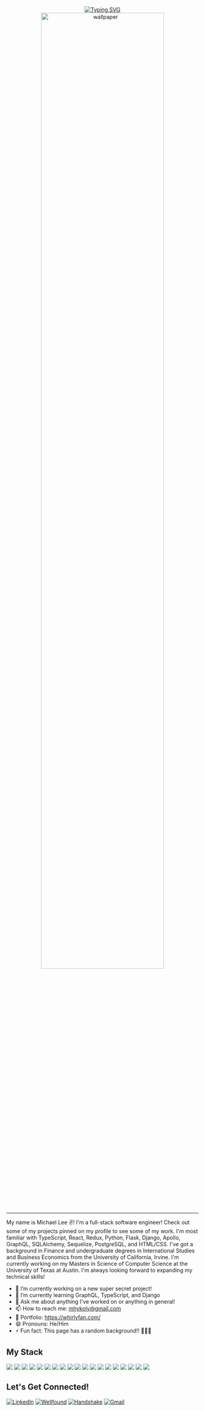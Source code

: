 <div align="center">
  <a href="https://git.io/typing-svg"><img src="https://readme-typing-svg.demolab.com?font=Fira+Code&size=18&duration=3000&pause=1000&color=F7F7F7&center=true&vCenter=true&width=435&lines=Hey+there+swanky+coders!+%F0%9F%91%8B;I'm+a+front-end+software+engineer!+%E2%9C%94;I'm+a+back-end+software+engineer!+%E2%9C%94;I'm+a+full-stack+software+engineer!+%E2%9C%94;I'm+Michael+Lee+%F0%9F%94%A5" alt="Typing SVG" /></a>
</div>

<div align="center">
  <img src="https://minimalistic-wallpaper.demolab.com/?random" alt="wallpaper" style="width: 80%; height: auto;">
</div>

<hr/>

My name is Michael Lee ✌! I'm a full-stack software engineer! Check out some of my projects pinned on my profile to see some of my work. I'm most familiar with TypeScript, React, Redux, Python, Flask, Django, Apollo, GraphQL, SQLAlchemy, Sequelize, PostgreSQL, and HTML/CSS. I've got a background in Finance and undergraduate degrees in International Studies and Business Economics from the University of California, Irvine. I'm currently working on my Masters in Science of Computer Science at the University of Texas at Austin. I'm always looking forward to expanding my technical skills!

- 🔭 I’m currently working on a new super secret project!
- 🌱 I’m currently learning GraphQL, TypeScript, and Django
- 💬 Ask me about anything I've worked on or anything in general!
- 📫 How to reach me: mhykoly@gmail.com
- 📁 Portfolio: https://whirlyfan.com/
- 😄 Pronouns: He/Him
- ⚡ Fun fact: This page has a random background!! 🤯🤯🤯
<!--
- 👯 I’m looking to collaborate on ...
- 🤔 I’m looking for help with ...
-->

## My Stack
<p>
  <img src="https://img.shields.io/badge/JavaScript-323330?style=for-the-badge&logo=javascript&logoColor=F7DF1E" />
  <img src="https://img.shields.io/badge/Python-3776AB?style=for-the-badge&logo=python&logoColor=white" />
  <img src="https://img.shields.io/badge/HTML5-E34F26?style=for-the-badge&logo=html5&logoColor=white" />
  <img src="https://img.shields.io/badge/CSS3-1572B6?style=for-the-badge&logo=css3&logoColor=white" />
  <img src="https://img.shields.io/badge/React-20232A?style=for-the-badge&logo=react&logoColor=61DAFB" />
  <img src="https://img.shields.io/badge/Redux-593D88?style=for-the-badge&logo=redux&logoColor=white" />
  <img src="https://img.shields.io/badge/Express.js-000000?style=for-the-badge&logo=express&logoColor=white" />
  <img src="https://img.shields.io/badge/flask-%23000.svg?style=for-the-badge&logo=flask&logoColor=white" />
<!--   <img src="https://img.shields.io/badge/AWS-%23FF9900.svg?style=for-the-badge&logo=amazon-aws&logoColor=white" /> -->
  <img src="https://img.shields.io/badge/Git-F05032?style=for-the-badge&logo=git&logoColor=white" />
  <img src="https://img.shields.io/badge/postgres-%23316192.svg?style=for-the-badge&logo=postgresql&logoColor=white" />
  <img src="https://img.shields.io/badge/Sequelize-52B0E7?style=for-the-badge&logo=Sequelize&logoColor=white" />
  <img src="https://img.shields.io/badge/sqlite-%2307405e.svg?style=for-the-badge&logo=sqlite&logoColor=white" />
  <img src="https://img.shields.io/badge/Node.js-339933?style=for-the-badge&logo=nodedotjs&logoColor=white" />
  <img src="https://img.shields.io/badge/npm-CB3837?style=for-the-badge&logo=npm&logoColor=white" />
  <img src="https://img.shields.io/badge/heroku-%23430098.svg?style=for-the-badge&logo=heroku&logoColor=white" />
  <img src="https://img.shields.io/badge/Render-informational?style=for-the-badge&logo=render&logoColor=%5bdec3" />
  <img src="https://img.shields.io/badge/GraphQL-red?style=for-the-badge&logo=graphql&logoColor=white" />
  <img src="https://img.shields.io/badge/django-green?style=for-the-badge&logo=django&logoColor=darkgreen" />
  <img src="https://img.shields.io/badge/typescript-blue?style=for-the-badge&logo=typescript&logoColor=white" />
</p>

## Let's Get Connected!
<a href="https://www.linkedin.com/in/mhykoly/" target="_blank">![LinkedIn](https://img.shields.io/badge/linkedin-%230077B5.svg?style=for-the-badge&logo=linkedin&logoColor=white)</a>
<a href="https://wellfound.com/u/mhykoly/" target="_blank"><img alt="Wellfound" src="https://img.shields.io/badge/wellfound-%ccc.svg?&style=for-the-badge&logo=medium&logoColor=white" /></a>
<a href="https://app.joinhandshake.com/profiles/58247551" target="_blank">![Handshake](https://img.shields.io/badge/handshake-green?style=for-the-badge&logo=handshake&logoColor=white)</a>
<a href="mailto:mhykoly@gmail.com">![Gmail](https://img.shields.io/badge/Gmail-D14836?style=for-the-badge&logo=gmail&logoColor=white)</a>


